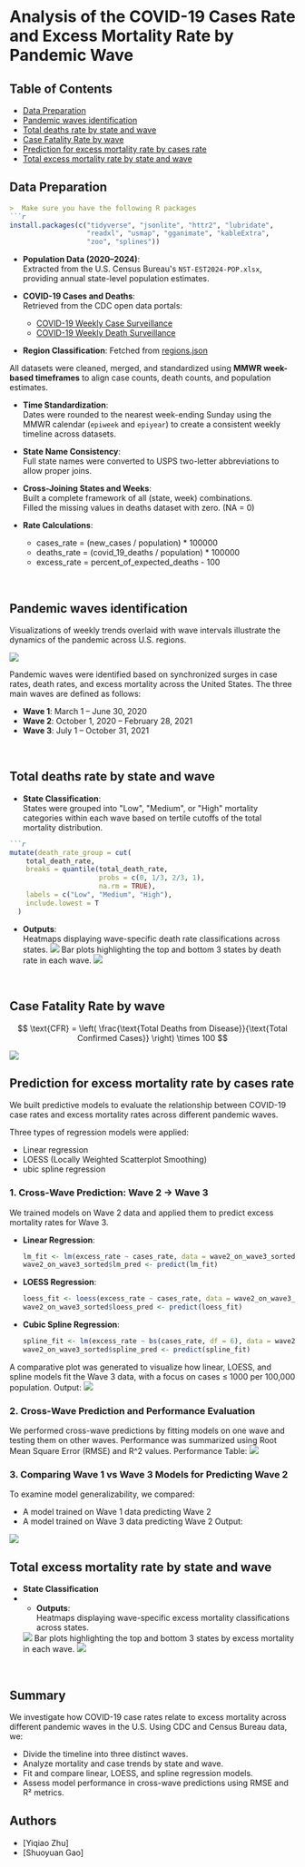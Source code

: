# Analysis of the COVID-19 Cases Rate and Excess Mortality Rate by Pandemic Wave

## Table of Contents
- [Data Preparation](#data-preparation)
- [Pandemic waves identification](#pandemic-waves-identification)
- [Total deaths rate by state and wave](#total-deaths-rate-by-state-and-wave)
- [Case Fatality Rate by wave](#case-fatality-rate-by-wave)
- [Prediction for excess mortality rate by cases rate](#prediction-for-excess-mortality-rate-by-cases-rate)
- [Total excess mortality rate by state and wave](#total-excess-mortality-rate-by-state-and-wave)


## Data Preparation
```markdown
>  Make sure you have the following R packages
```r
install.packages(c("tidyverse", "jsonlite", "httr2", "lubridate", 
                   "readxl", "usmap", "gganimate", "kableExtra", 
                   "zoo", "splines"))
```
- **Population Data (2020–2024)**:  
  Extracted from the U.S. Census Bureau's `NST-EST2024-POP.xlsx`, <br>
  providing annual state-level population estimates.

- **COVID-19 Cases and Deaths**:  <br>
  Retrieved from the CDC open data portals:
  - [COVID-19 Weekly Case Surveillance](https://data.cdc.gov/resource/pwn4-m3yp.json)
  - [COVID-19 Weekly Death Surveillance](https://data.cdc.gov/resource/r8kw-7aab.json)


- **Region Classification**: Fetched from [regions.json](https://github.com/datasciencelabs/2024/raw/refs/heads/main/data/regions.json)

All datasets were cleaned, merged, and standardized using **MMWR week-based timeframes** to align case counts, death counts, and population estimates. 

- **Time Standardization**:  
  Dates were rounded to the nearest week-ending Sunday using the MMWR calendar (`epiweek` and `epiyear`) to create a consistent weekly timeline across datasets.

- **State Name Consistency**:  
  Full state names were converted to USPS two-letter abbreviations to allow proper joins.

- **Cross-Joining States and Weeks**:  
  Built a complete framework of all (state, week) combinations. <br>
  Filled the missing values in deaths dataset with zero. (NA = 0)

- **Rate Calculations**:
  -  cases_rate = (new_cases / population) * 100000
  -  deaths_rate = (covid_19_deaths / population) * 100000
  -  excess_rate = percent_of_expected_deaths - 100

<br>

## Pandemic waves identification

Visualizations of weekly trends overlaid with wave intervals illustrate the dynamics of the pandemic across U.S. regions.

   <img src=plot/p1.png>

Pandemic waves were identified based on synchronized surges in case rates, death rates, and excess mortality across the United States. The three main waves are defined as follows:

- **Wave 1**: March 1 – June 30, 2020
- **Wave 2**: October 1, 2020 – February 28, 2021
- **Wave 3**: July 1 – October 31, 2021

<br>

## Total deaths rate by state and wave
- **State Classification**:  
  States were grouped into "Low", "Medium", or "High" mortality categories within each wave based on tertile cutoffs of the total mortality distribution.
```markdown
```r
mutate(death_rate_group = cut(
    total_death_rate,
    breaks = quantile(total_death_rate,
                      probs = c(0, 1/3, 2/3, 1),
                      na.rm = TRUE),
    labels = c("Low", "Medium", "High"),
    include.lowest = T
  )
```
- **Outputs**: <br>
   Heatmaps displaying wave-specific death rate classifications across states.
  <img src=plot/p2.png>
   Bar plots highlighting the top and bottom 3 states by death rate in each wave.
  <img src=plot/p3.png>

<br>

## Case Fatality Rate by wave
$$
\text{CFR} = \left( \frac{\text{Total Deaths from Disease}}{\text{Total Confirmed Cases}} \right) \times 100
$$

 <img src=plot/p4.png>

<br>

## Prediction for excess mortality rate by cases rate
We built predictive models to evaluate the relationship between COVID-19 case rates and excess mortality rates across different pandemic waves.

Three types of regression models were applied:
-  Linear regression
-  LOESS (Locally Weighted Scatterplot Smoothing)
-  ubic spline regression

### 1. Cross-Wave Prediction: Wave 2 → Wave 3
We trained models on Wave 2 data and applied them to predict excess mortality rates for Wave 3.

- **Linear Regression**:
  ```r
  lm_fit <- lm(excess_rate ~ cases_rate, data = wave2_on_wave3_sorted)
  wave2_on_wave3_sorted$lm_pred <- predict(lm_fit)
  ```
- **LOESS Regression**:
  ```r
  loess_fit <- loess(excess_rate ~ cases_rate, data = wave2_on_wave3_sorted, span = 0.15)
  wave2_on_wave3_sorted$loess_pred <- predict(loess_fit)
  ```
- **Cubic Spline Regression**:
  ```r
  spline_fit <- lm(excess_rate ~ bs(cases_rate, df = 6), data = wave2_on_wave3_sorted)
  wave2_on_wave3_sorted$spline_pred <- predict(spline_fit)
  ```
A comparative plot was generated to visualize how linear, LOESS, and spline models fit the Wave 3 data, with a focus on cases ≤ 1000 per 100,000 population.
Output:
<img src=plot/p10.png>

### 2. Cross-Wave Prediction and Performance Evaluation
We performed cross-wave predictions by fitting models on one wave and testing them on other waves.
Performance was summarized using Root Mean Square Error (RMSE) and R^2 values.
Performance Table:
<img src=plot/RMSE.jpg>

### 3. Comparing Wave 1 vs Wave 3 Models for Predicting Wave 2
To examine model generalizability, we compared:
-  A model trained on Wave 1 data predicting Wave 2
-  A model trained on Wave 3 data predicting Wave 2
Output:
<img src=plot/>

<br>

## Total excess mortality rate by state and wave
- **State Classification**
- - **Outputs**: <br>
   Heatmaps displaying wave-specific excess mortality classifications across states.
  <img src=plot/p8.png>
   Bar plots highlighting the top and bottom 3 states by excess mortality in each wave.
  <img src=plot/p9.png>

<br>

## Summary
We investigate how COVID-19 case rates relate to excess mortality across different pandemic waves in the U.S. Using CDC and Census Bureau data, we:
- Divide the timeline into three distinct waves.
- Analyze mortality and case trends by state and wave.
- Fit and compare linear, LOESS, and spline regression models.
- Assess model performance in cross-wave predictions using RMSE and R² metrics.

## Authors
- [Yiqiao Zhu]
- [Shuoyuan Gao]
